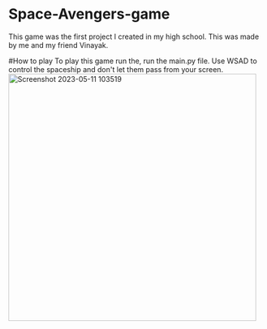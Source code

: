 # Space-Avengers-game
This game was the first project I created in my high school. This was made by me and my friend Vinayak.

#How to play
To play this game run the, run the main.py file.
Use WSAD to control the spaceship and don't let them pass from your screen.
<img width="488" alt="Screenshot 2023-05-11 103519" src="https://github.com/devbabbar7/Space-Avengers-game/assets/77525647/e9155314-9ffb-4d8d-a57d-42f94e59b3a9">
